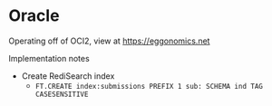 # Oracle
Operating off of OCI2, view at https://eggonomics.net

Implementation notes
- Create RediSearch index
  - `FT.CREATE index:submissions PREFIX 1 sub: SCHEMA ind TAG CASESENSITIVE`
